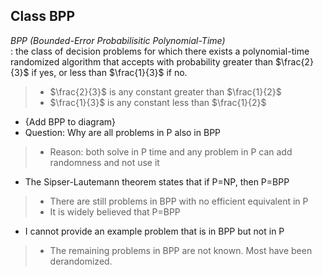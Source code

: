 ## Class BPP

*BPP (Bounded-Error Probabilisitic Polynomial-Time)*    
: the class of decision problems for which there exists a polynomial-time randomized algorithm
that accepts with probability greater than $\frac{2}{3}$ if yes, or less than $\frac{1}{3}$ if no.

> - $\frac{2}{3}$ is any constant greater than $\frac{1}{2}$     
> - $\frac{1}{3}$ is any constant less than $\frac{1}{2}$

- {Add BPP to diagram}
- Question: Why are all problems in P also in BPP

> - Reason: both solve in P time and any problem in P can add randomness and not use it

- The Sipser-Lautemann theorem states that if P=NP, then P=BPP

> - There are still problems in BPP with no efficient equivalent in P
> - It is widely believed that P=BPP

- I cannot provide an example problem that is in BPP but not in P

> - The remaining problems in BPP are not known. Most have been derandomized.
